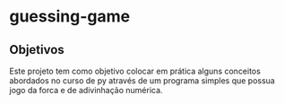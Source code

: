 <h1>guessing-game</h1>
<h2>Objetivos</h2>
<p>Este projeto tem como objetivo colocar em prática alguns conceitos abordados no curso de py através de um programa simples que possua jogo da 
forca e de adivinhação numérica.</p>
